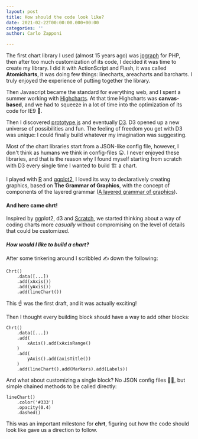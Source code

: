 ```yaml
---
layout: post
title: How should the code look like?
date: 2021-02-22T00:00:00.000+00:00
categories: ''
author: Carlo Zapponi

---
```

The first chart library I used (almost 15 years ago) was [jpgraph](https://jpgraph.net/) for PHP, then after too much customization of its code, I decided it was time to create my library. I did it with ActionScript and Flash, it was called **Atomicharts**, it was doing few things: linecharts, areacharts and barcharts. I truly enjoyed the experience of putting together the library.

Then Javascript became the standard for everything web, and I spent a summer working with [Highcharts](https://www.highcharts.com/). At that time Highcharts was **canvas-based**, and we had to squeeze in a lot of time into the optimization of its code for IE9 🥶.

Then I discovered [prototype.js](http://prototypejs.org/) and eventually [D3](https://d3js.org/). D3 opened up a new universe of possibilities and fun. The feeling of freedom you get with D3 was unique: I could finally build whatever my imagination was suggesting.

Most of the chart libraries start from a JSON-like config file, however, I don't think as humans we think in config-files 😛. I never enjoyed these libraries, and that is the reason why I found myself starting from scratch with D3 every single time I wanted to build 🏗️ a chart.

I played with [R](https://www.r-project.org/) and [ggplot2](https://ggplot2.tidyverse.org/), I loved its way to declaratively creating graphics, based on **The Grammar of Graphics**, with the concept of components of the layered grammar ([A layered grammar of graphics](http://vita.had.co.nz/papers/layered-grammar.html)).

#### And here came **chrt**!

Inspired by ggplot2, d3 and [Scratch](https://scratch.mit.edu/), we started thinking about a way of coding charts more _casually_ without compromising on the level of details that could be customized.

#### _How would I like to build a chart?_

After some tinkering around I scribbled ✍️ down the following:

    Chrt()
        .data([...])
        .add(xAxis())
        .add(yAxis())
        .add(lineChart())

This ☝️ was the first draft, and it was actually exciting!

Then I thought every building block should have a way to add other blocks:

    Chrt()
        .data([...])
        .add(
            xAxis().add(xAxisRange()
        )
        .add(
            yAxis().add(axisTitle())
        )
        .add(lineChart().add(Markers).add(Labels))

And what about customizing a single block? No JSON config files 🙅‍♀️, but simple chained methods to be called directly:

    lineChart()
        .color('#333')
        .opacity(0.4)
        .dashed()

This was an important milestone for **chrt**, figuring out how the code should look like gave us a direction to follow.